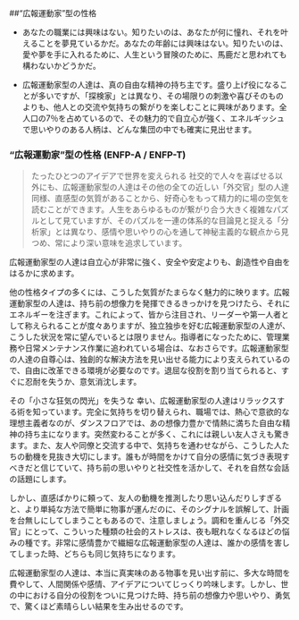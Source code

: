 ##“広報運動家”型の性格

- あなたの職業には興味はない。知りたいのは、あなたが何に憧れ、それを叶えることを夢見ているかだ。あなたの年齢には興味はない。知りたいのは、愛や夢を手に入れるために、人生という冒険のために、馬鹿だと思われても構わないかどうかだ。

- 広報運動家型の人達は、真の自由な精神の持ち主です。盛り上げ役になることが多いですが、「探検家」とは異なり、その場限りの刺激や喜びそのものよりも、他人との交流や気持ちの繋がりを楽しむことに興味があります。全人口の7％を占めているので、その魅力的で自立心が強く、エネルギッシュで思いやりのある人柄は、どんな集団の中でも確実に見出せます。

### “広報運動家”型の性格 (ENFP-A / ENFP-T)

>   たったひとつのアイデアで世界を変えられる
    社交的で人々を喜ばせる以外にも、広報運動家型の人達はその他の全ての近しい「外交官」型の人達同様、直感型の気質があることから、好奇心をもって精力的に場の空気を読むことができます。人生をあらゆるものが繋がり合う大きく複雑なパズルとして見ていますが、そのパズルを一連の体系的な目論見と捉える「分析家」とは異なり、感情や思いやりの心を通して神秘主義的な観点から見つめ、常により深い意味を追求しています。

広報運動家型の人達は自立心が非常に強く、安全や安定よりも、創造性や自由をはるかに求めます。

他の性格タイプの多くには、こうした気質がたまらなく魅力的に映ります。広報運動家型の人達は、持ち前の想像力を発揮できるきっかけを見つけたら、それにエネルギーを注ぎます。これによって、皆から注目され、リーダーや第一人者として称えられることが度々ありますが、独立独歩を好む広報運動家型の人達が、こうした状況を常に望んでいるとは限りません。指導者になったために、管理業務や日常メンテナンス作業に追われている場合は、なおさらです。広報運動家型の人達の自尊心は、独創的な解決方法を見い出せる能力により支えられているので、自由に改革できる環境が必要なのです。退屈な役割を割り当てられると、すぐに忍耐を失うか、意気消沈します。

その「小さな狂気の閃光」を失うな
幸い、広報運動家型の人達はリラックスする術を知っています。完全に気持ちを切り替えられ、職場では、熱心で意欲的な理想主義者なのが、ダンスフロアでは、あの想像力豊かで情熱に満ちた自由な精神の持ち主になります。突然変わることが多く、これには親しい友人さえも驚きます。また、友人や同僚と交流する中で、気持ちを通わせながら、こうした人たちの動機を見抜き大切にします。誰もが時間をかけて自分の感情に気づき表現すべきだと信じていて、持ち前の思いやりと社交性を活かして、それを自然な会話の話題にします。

しかし、直感ばかりに頼って、友人の動機を推測したり思い込んだりしすぎると、より単純な方法で簡単に物事が運んだのに、そのシグナルを誤解して、計画を台無しにしてしまうこともあるので、注意しましょう。調和を重んじる「外交官」にとって、こういった種類の社会的ストレスは、夜も眠れなくなるほどの悩みの種です。非常に感情豊かで繊細な広報運動家型の人達は、誰かの感情を害してしまった時、どちらも同じ気持ちになります。

広報運動家型の人達は、本当に真実味のある物事を見い出す前に、多大な時間を費やして、人間関係や感情、アイデアについてじっくり吟味します。しかし、世の中における自分の役割をついに見つけた時、持ち前の想像力や思いやり、勇気で、驚くほど素晴らしい結果を生み出せるのです。